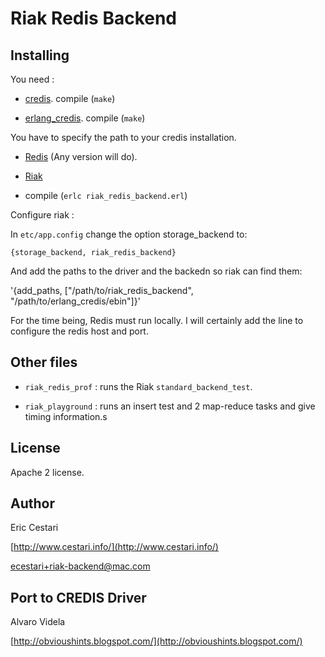 Riak Redis Backend
==================

Installing
----------

You need :

 - [credis](http://code.google.com/p/credis/). compile (`make`)

 - [erlang_credis](http://github.com/videlalvaro/erlang_credis). compile (`make`)
 
 You have to specify the path to your credis installation.

 - [Redis](http://code.google.com/p/redis/) (Any version will do). 

 - [Riak](http://riak.basho.com/)

 - compile (`erlc riak_redis_backend.erl`)

Configure riak :

In `etc/app.config` change the option storage_backend to:

  `{storage_backend, riak_redis_backend}`
  
And add the paths to the driver and the backedn so riak can find them:

  '{add_paths, ["/path/to/riak_redis_backend", "/path/to/erlang_credis/ebin"]}'

For the time being, Redis must run locally. I will certainly add the line to configure the redis host and port.

Other files
-----------

 * `riak_redis_prof` : runs the Riak `standard_backend_test`.

 * `riak_playground` : runs an insert test and 2 map-reduce tasks and give timing information.s

License
---------

Apache 2 license.

Author
--------
Eric Cestari 

[http://www.cestari.info/](http://www.cestari.info/)

ecestari+riak-backend@mac.com


Port to CREDIS Driver
---------------------
Alvaro Videla

[http://obvioushints.blogspot.com/](http://obvioushints.blogspot.com/)